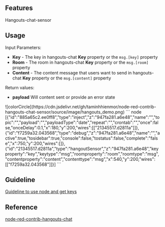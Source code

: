 ## Features
Hangouts-chat-sensor

## Usage
<p>Input Parameters:
    <ul>
        <li><b>Key</b> - The key in hangouts-chat <b>Key</b> property or the <code>msg.[key]</code> property</li>
        <li><b>Room</b> - The room in hangouts-chat <b>Key</b> property or the <code>msg.[room]</code> property</li>
        <li><b>Content</b> - The content message that users want to send in hangouts-chat <b>Key</b> property or the <code>msg.[content]</code> property</li>
    </ul>
</p>
<p>Return values:
    <ul>
        <li><b>payload</b> Will content sent or provide an error state</li>
    </ul>
</p>
![colorCircle](https://cdn.jsdelivr.net/gh/taminhhienmor/node-red-contrib-hangouts-chat-sensor/source/image/hangouts_demo.png)
``` node
[{"id":"885a65c2.ee0ff8","type":"inject","z":"947fa281.a6e48","name":"","topic":"","payload":"","payloadType":"date","repeat":"","crontab":"","once":false,"onceDelay":0.1,"x":180,"y":200,"wires":[["21345517.d2811a"]]},{"id":"f7259a32.043568","type":"debug","z":"947fa281.a6e48","name":"","active":true,"tosidebar":true,"console":false,"tostatus":false,"complete":"false","x":750,"y":200,"wires":[]},{"id":"21345517.d2811a","type":"hangoutSensor","z":"947fa281.a6e48","keyproperty":"key","keytype":"msg","roomproperty":"room","roomtype":"msg","contentproperty":"content","contenttype":"msg","x":540,"y":200,"wires":[["f7259a32.043568"]]}]
```

## Guideline
<a href="https://github.com/taminhhienmor/node-red-contrib-hangouts-chat-sensor/tree/master/source/docs/hangouts-chat-guildine.docx">Guideline to use node and get keys</a>

## Reference
<a href="https://flows.nodered.org/node/node-red-contrib-hangouts-chat">node-red-contrib-hangouts-chat</a>